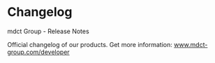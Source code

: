 # Changelog
mdct Group - Release Notes

Official changelog of our products.
Get more information: www.mdct-group.com/developer
